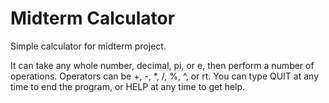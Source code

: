# Midterm Calculator

Simple calculator for midterm project.

It can take any whole number, decimal, pi, or e, then perform a number of operations. Operators can be +, -, *, /, %, ^, or rt. You can type QUIT at any time to end the program, or HELP at any time to get help.
